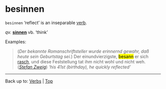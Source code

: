 # besinnen

`besinnen` ‘reflect’ is an inseparable [verb](../../index.md).

*qv.* **[sinnen](../../s/si/sinnen.md)** vb. ‘think’

Examples:

> (*Der bekannte Romanschriftsteller wurde erinnernd gewahr, daß heute sein Geburtstag sei.*) Der einundvierzigste, <mark>besann</mark> er sich [rasch](../../../adjectives/r/ra/rasch.md), und diese Feststellung tat ihm nicht wohl und nicht weh. (*[Stefan Zweig](../../../texts/StefanZweig/BriefEinerUnbekannten.md)*) *‘his 41st (birthday), he quickly reflected’*

----

Back up to: [Verbs](../../index.md) | [Top](../../../index.md)
